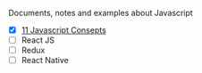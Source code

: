 Documents, notes and examples about Javascript 

- [x] [11 Javascript Consepts](./JavaScriptFeatures/README.md)
- [ ] React JS 
- [ ] Redux 
- [ ] React Native 
